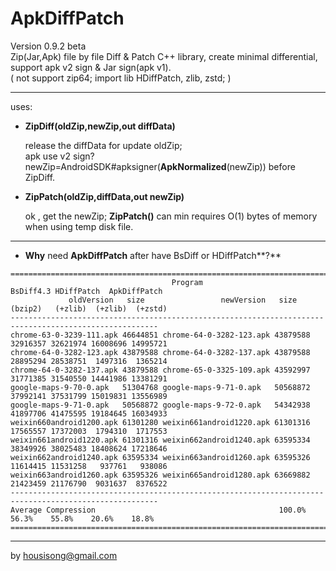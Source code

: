 **ApkDiffPatch**
================
Version 0.9.2 beta   
Zip(Jar,Apk) file by file Diff & Patch C++ library, create minimal differential, support apk v2 sign & Jar sign(apk v1).    
( not support zip64; import lib HDiffPatch, zlib, zstd; )   

---
uses:

*  **ZipDiff(oldZip,newZip,out diffData)**
   
   release the diffData for update oldZip;    
   apk use v2 sign? newZip=AndroidSDK#apksigner(**ApkNormalized**(newZip)) before ZipDiff.   
   
*  **ZipPatch(oldZip,diffData,out newZip)**
  
   ok , get the newZip; 
   **ZipPatch()** can min requires O(1) bytes of memory when using temp disk file.
   
---
*  **Why** need **ApkDiffPatch** after have BsDiff or HDiffPatch**?**
```
=======================================================================================================
                                    Program                        BsDiff4.3 HDiffPatch  ApkDiffPatch
             oldVersion   size                 newVersion   size    (bzip2)   (+zlib)  (+zlib)  (+zstd)
-------------------------------------------------------------------------------------------------------
chrome-63-0-3239-111.apk 46644851 chrome-64-0-3282-123.apk 43879588 32916357 32621974 16008696 14995721
chrome-64-0-3282-123.apk 43879588 chrome-64-0-3282-137.apk 43879588 28895294 28538751  1497316  1365214
chrome-64-0-3282-137.apk 43879588 chrome-65-0-3325-109.apk 43592997 31771385 31540550 14441986 13381291
google-maps-9-70-0.apk   51304768 google-maps-9-71-0.apk   50568872 37992141 37531799 15019831 13556989
google-maps-9-71-0.apk   50568872 google-maps-9-72-0.apk   54342938 41897706 41475595 19184645 16034933
weixin660android1200.apk 61301280 weixin661android1220.apk 61301316 17565557 17372003  1794310  1717553
weixin661android1220.apk 61301316 weixin662android1240.apk 63595334 38349926 38025483 18408624 17218646
weixin662android1240.apk 63595334 weixin663android1260.apk 63595326 11614415 11531258   937761   938086
weixin663android1260.apk 63595326 weixin665android1280.apk 63669882 21423459 21176790  9031637  8376522
-------------------------------------------------------------------------------------------------------
Average Compression                                         100.0%    56.3%    55.8%    20.6%    18.8%
=======================================================================================================
```
   
---
by housisong@gmail.com  

